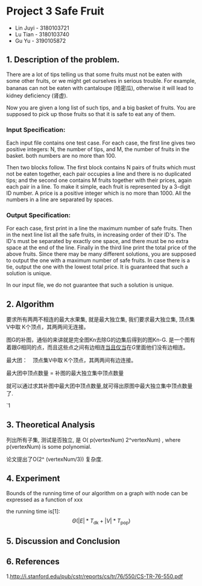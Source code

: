 # Project 3 Safe Fruit

- Lin Juyi - 3180103721
- Lu Tian - 3180103740
- Gu Yu - 3190105872

## 1. Description of the problem.

There are a lot of tips telling us that some fruits must not be eaten with some other fruits, or we might get ourselves in serious trouble. For example, bananas can not be eaten with cantaloupe (哈密瓜), otherwise it will lead to kidney deficiency (肾虚).

Now you are given a long list of such tips, and a big basket of fruits. You are supposed to pick up those fruits so that it is safe to eat any of them.

### Input Specification:

Each input file contains one test case. For each case, the first line gives two positive integers: N, the number of tips, and M, the number of fruits in the basket. both numbers are no more than 100.

Then two blocks follow. The first block contains N pairs of fruits which must not be eaten together, each pair occupies a line and there is no duplicated tips; and the second one contains M fruits together with their prices, again each pair in a line. To make it simple, each fruit is represented by a 3-digit ID number. A price is a positive integer which is no more than 1000. All the numbers in a line are separated by spaces.

### Output Specification:

For each case, first print in a line the maximum number of safe fruits. Then in the next line list all the safe fruits, in increasing order of their ID's. The ID's must be separated by exactly one space, and there must be no extra space at the end of the line. Finally in the third line print the total price of the above fruits. Since there may be many different solutions, you are supposed to output the one with a maximum number of safe fruits. In case there is a tie, output the one with the lowest total price. It is guaranteed that such a solution is unique.

In our input file, we do not guarantee that such a solution is unique.



## 2. Algorithm

要求所有两两不相连的最大水果集, 就是最大独立集,    我们要求最大独立集,  顶点集V中取 K个顶点，其两两间无连接。

图G的补图，通俗的来讲就是完全图Kn去除G的边集后得到的图Kn-G.  是一个图有着跟*G*相同的点，而且这些点之间有边相连[当且仅当](https://baike.baidu.com/item/当且仅当/7689242)在*G*里面他们没有边相连。

最大团：　顶点集V中取 K个顶点，其两两间有边连接。

最大团中顶点数量 = 补图的最大独立集中顶点数量

就可以通过求其补图中最大团中顶点数量,就可得出原图中最大独立集中顶点数量了.

`1



## 3. Theoretical Analysis

列出所有子集, 测试是否独立, 是 O( p(vertexNum) 2^vertexNum)  , where p(vertexNum) is some polynomial.

论文提出了O(2^ (vertexNum/3)) 复杂度. 





## 4. Experiment

Bounds of the running time of our algorithm on a graph with node can be expressed as a function of xxx

 the running time is[1]:
$$
\Theta(|E| * T_{\text{dk}} + |V| * T_{\text{pop}})
$$


## 5. Discussion and Conclusion



## 6. References

1.http://i.stanford.edu/pub/cstr/reports/cs/tr/76/550/CS-TR-76-550.pdf
